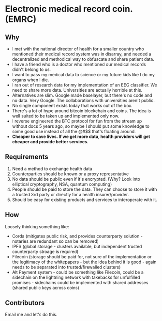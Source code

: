 # Electronic medical record coin. (EMRC)

## Why
* I met with the national director of health for a smaller country who mentioned their medical record system was in disarray, and needed a decentralized and methodical way to obfuscate and share patient data.
* I have a friend who is a doctor who mentioned our medical records didn't belong to us.
* I want to pass my medical data to science or my future kids like I do my organs when I die.
* I ran out of research data for my implementation of an EEG classifier. We need to share more data. Universities are actually horrible at this.
* Alternatives are slim. Google made baselayer, but there's no code and no data. Very Google. The collaborations with universities aren't public.
* No single component exists today that works out of the box.
* There's a lot of hype around bitcoin blockchain and coins. The idea is well suited to be taken up and implemented only now.
* I reverse engineered the BTC protocol for fun from the stream up without docs 5 years ago, so maybe I should put some knowledge to some good use instead of all the @#$$ that's floating around.
* **Cheaper to save lives. If we get more data, health providers will get cheaper and provide better services.**

## Requirements
1. Need a method to exchange health data
2. Counterparties should be known or a proxy representative
3. No data should be public even if it's encrypted. (Why? Look into elliptical cryptography, NSA, quantum computing)
4. People should be paid to store the data. They can choose to store it with a trusted 3rd party or directly for a health insurer/provider.
5. Should be easy for existing products and services to interoperate with it.

## How
Loosely thinking something like:
* Corda (mitigates public risk, and provides counterparty solution - notaries are redundant so can be removed)
* IPFS (global storage - clusters available, but independent trusted counterparty stroage is required)
* Filecoin (storage should be paid for, not sure of the implementation or the legitimacy of the whitepapers - but the idea behind it is good - again needs to be separated into trusted/firewalled clusters)
* Alt Payment system - could be something like Filecoin, could be a sidechain on the lightning network with takebacks for unfulfilled promises - sidechains could be implemented with shared addresses (shared public keys across coins)

## Contributors

Email me and let's do this.




